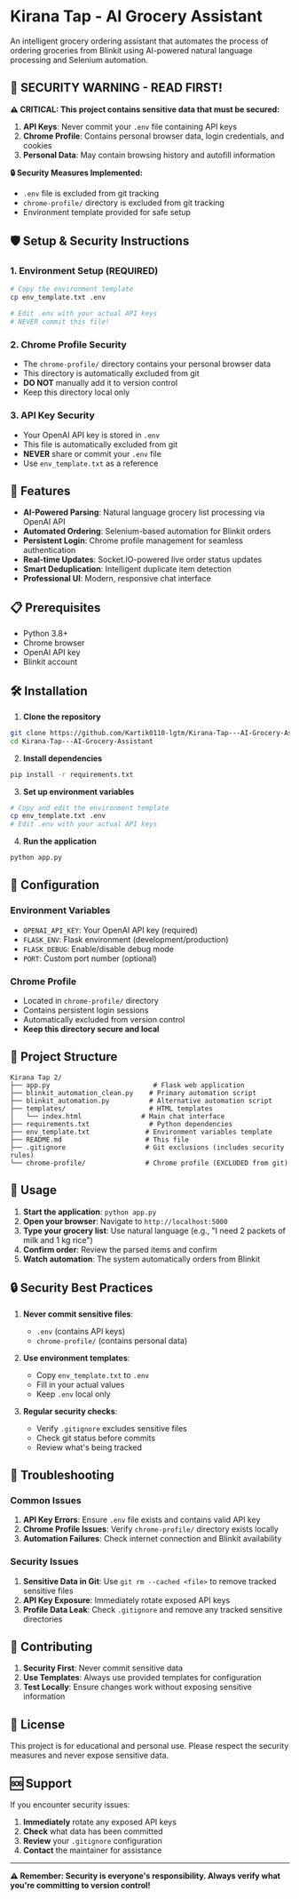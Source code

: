 # Kirana Tap - AI Grocery Assistant

An intelligent grocery ordering assistant that automates the process of ordering groceries from Blinkit using AI-powered natural language processing and Selenium automation.

## 🚨 **SECURITY WARNING - READ FIRST!**

**⚠️ CRITICAL: This project contains sensitive data that must be secured:**

1. **API Keys**: Never commit your `.env` file containing API keys
2. **Chrome Profile**: Contains personal browser data, login credentials, and cookies
3. **Personal Data**: May contain browsing history and autofill information

**🔒 Security Measures Implemented:**
- `.env` file is excluded from git tracking
- `chrome-profile/` directory is excluded from git tracking
- Environment template provided for safe setup

## 🛡️ **Setup & Security Instructions**

### 1. **Environment Setup (REQUIRED)**
```bash
# Copy the environment template
cp env_template.txt .env

# Edit .env with your actual API keys
# NEVER commit this file!
```

### 2. **Chrome Profile Security**
- The `chrome-profile/` directory contains your personal browser data
- This directory is automatically excluded from git
- **DO NOT** manually add it to version control
- Keep this directory local only

### 3. **API Key Security**
- Your OpenAI API key is stored in `.env`
- This file is automatically excluded from git
- **NEVER** share or commit your `.env` file
- Use `env_template.txt` as a reference

## 🚀 Features

- **AI-Powered Parsing**: Natural language grocery list processing via OpenAI API
- **Automated Ordering**: Selenium-based automation for Blinkit orders
- **Persistent Login**: Chrome profile management for seamless authentication
- **Real-time Updates**: Socket.IO-powered live order status updates
- **Smart Deduplication**: Intelligent duplicate item detection
- **Professional UI**: Modern, responsive chat interface

## 📋 Prerequisites

- Python 3.8+
- Chrome browser
- OpenAI API key
- Blinkit account

## 🛠️ Installation

1. **Clone the repository**
```bash
git clone https://github.com/Kartik0110-lgtm/Kirana-Tap---AI-Grocery-Assistant.git
cd Kirana-Tap---AI-Grocery-Assistant
```

2. **Install dependencies**
```bash
pip install -r requirements.txt
```

3. **Set up environment variables**
```bash
# Copy and edit the environment template
cp env_template.txt .env
# Edit .env with your actual API keys
```

4. **Run the application**
```bash
python app.py
```

## 🔧 Configuration

### Environment Variables
- `OPENAI_API_KEY`: Your OpenAI API key (required)
- `FLASK_ENV`: Flask environment (development/production)
- `FLASK_DEBUG`: Enable/disable debug mode
- `PORT`: Custom port number (optional)

### Chrome Profile
- Located in `chrome-profile/` directory
- Contains persistent login sessions
- Automatically excluded from version control
- **Keep this directory secure and local**

## 📁 Project Structure

```
Kirana Tap 2/
├── app.py                          # Flask web application
├── blinkit_automation_clean.py    # Primary automation script
├── blinkit_automation.py          # Alternative automation script
├── templates/                     # HTML templates
│   └── index.html               # Main chat interface
├── requirements.txt               # Python dependencies
├── env_template.txt              # Environment variables template
├── README.md                     # This file
├── .gitignore                    # Git exclusions (includes security rules)
└── chrome-profile/               # Chrome profile (EXCLUDED from git)
```

## 🚀 Usage

1. **Start the application**: `python app.py`
2. **Open your browser**: Navigate to `http://localhost:5000`
3. **Type your grocery list**: Use natural language (e.g., "I need 2 packets of milk and 1 kg rice")
4. **Confirm order**: Review the parsed items and confirm
5. **Watch automation**: The system automatically orders from Blinkit

## 🔒 Security Best Practices

1. **Never commit sensitive files**:
   - `.env` (contains API keys)
   - `chrome-profile/` (contains personal data)

2. **Use environment templates**:
   - Copy `env_template.txt` to `.env`
   - Fill in your actual values
   - Keep `.env` local only

3. **Regular security checks**:
   - Verify `.gitignore` excludes sensitive files
   - Check git status before commits
   - Review what's being tracked

## 🐛 Troubleshooting

### Common Issues
1. **API Key Errors**: Ensure `.env` file exists and contains valid API key
2. **Chrome Profile Issues**: Verify `chrome-profile/` directory exists locally
3. **Automation Failures**: Check internet connection and Blinkit availability

### Security Issues
1. **Sensitive Data in Git**: Use `git rm --cached <file>` to remove tracked sensitive files
2. **API Key Exposure**: Immediately rotate exposed API keys
3. **Profile Data Leak**: Check `.gitignore` and remove any tracked sensitive directories

## 📝 Contributing

1. **Security First**: Never commit sensitive data
2. **Use Templates**: Always use provided templates for configuration
3. **Test Locally**: Ensure changes work without exposing sensitive information

## 📄 License

This project is for educational and personal use. Please respect the security measures and never expose sensitive data.

## 🆘 Support

If you encounter security issues:
1. **Immediately** rotate any exposed API keys
2. **Check** what data has been committed
3. **Review** your `.gitignore` configuration
4. **Contact** the maintainer for assistance

---

**⚠️ Remember: Security is everyone's responsibility. Always verify what you're committing to version control!**
